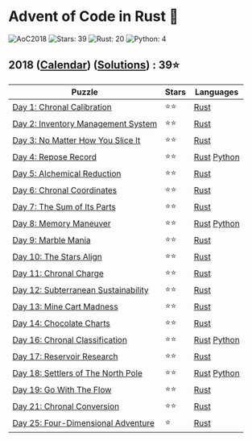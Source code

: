 # Advent of Code in Rust 🦀

![AoC2018](https://img.shields.io/badge/Advent_of_Code-2018-8A2BE2)
![Stars: 39](https://img.shields.io/badge/Stars-39⭐-blue)
![Rust: 20](https://img.shields.io/badge/Rust-20-cyan?logo=Rust)
![Python: 4](https://img.shields.io/badge/Python-4-cyan?logo=Python)

## 2018 ([Calendar](https://adventofcode.com/2018)) ([Solutions](../2018/)) : 39⭐

Puzzle                                                                               | Stars | Languages
------------------------------------------------------------------------------------ | ----- | -----------
[Day 1: Chronal Calibration](https://adventofcode.com/2018/day/1)                    | ⭐⭐  | [Rust](../2018/day1/day1.rs)
[Day 2: Inventory Management System](https://adventofcode.com/2018/day/2)            | ⭐⭐  | [Rust](../2018/day2/day2.rs)
[Day 3: No Matter How You Slice It](https://adventofcode.com/2018/day/3)             | ⭐⭐  | [Rust](../2018/day3/day3.rs)
[Day 4: Repose Record](https://adventofcode.com/2018/day/4)                          | ⭐⭐  | [Rust](../2018/day4/day4.rs) [Python](../2018/day4/day4.py)
[Day 5: Alchemical Reduction](https://adventofcode.com/2018/day/5)                   | ⭐⭐  | [Rust](../2018/day5/day5.rs)
[Day 6: Chronal Coordinates](https://adventofcode.com/2018/day/6)                    | ⭐⭐  | [Rust](../2018/day6/day6.rs)
[Day 7: The Sum of Its Parts](https://adventofcode.com/2018/day/7)                   | ⭐⭐  | [Rust](../2018/day7/day7.rs)
[Day 8: Memory Maneuver](https://adventofcode.com/2018/day/8)                        | ⭐⭐  | [Rust](../2018/day8/day8.rs) [Python](../2018/day8/day8.py)
[Day 9: Marble Mania](https://adventofcode.com/2018/day/9)                           | ⭐⭐  | [Rust](../2018/day9/day9.rs)
[Day 10: The Stars Align](https://adventofcode.com/2018/day/10)                      | ⭐⭐  | [Rust](../2018/day10/day10.rs)
[Day 11: Chronal Charge](https://adventofcode.com/2018/day/11)                       | ⭐⭐  | [Rust](../2018/day11/day11.rs)
[Day 12: Subterranean Sustainability](https://adventofcode.com/2018/day/12)          | ⭐⭐  | [Rust](../2018/day12/day12.rs)
[Day 13: Mine Cart Madness](https://adventofcode.com/2018/day/13)                    | ⭐⭐  | [Rust](../2018/day13/day13.rs)
[Day 14: Chocolate Charts](https://adventofcode.com/2018/day/14)                     | ⭐⭐  | [Rust](../2018/day14/day14.rs)
[Day 16: Chronal Classification](https://adventofcode.com/2018/day/16)               | ⭐⭐  | [Rust](../2018/day16/day16.rs) [Python](../2018/day16/day16.py)
[Day 17: Reservoir Research](https://adventofcode.com/2018/day/17)                   | ⭐⭐  | [Rust](../2018/day17/day17.rs)
[Day 18: Settlers of The North Pole](https://adventofcode.com/2018/day/18)           | ⭐⭐  | [Rust](../2018/day18/day18.rs) [Python](../2018/day18/day18.py)
[Day 19: Go With The Flow](https://adventofcode.com/2018/day/19)                     | ⭐⭐  | [Rust](../2018/day19/day19.rs)
[Day 21: Chronal Conversion](https://adventofcode.com/2018/day/21)                   | ⭐⭐  | [Rust](../2018/day21/day21.rs)
[Day 25: Four-Dimensional Adventure](https://adventofcode.com/2018/day/25)           | ⭐   | [Rust](../2018/day25/day25.rs)
